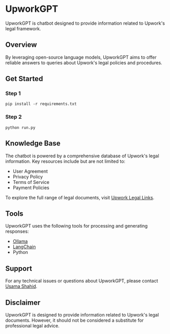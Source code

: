 # UpworkGPT
UpworkGPT is chatbot designed to provide information related to Upwork's legal framework. 

## Overview
By leveraging open-source language models, UpworkGPT aims to offer reliable answers to queries about Upwork's legal policies and procedures.

## Get Started
### Step 1
```
pip install -r requirements.txt
```
### Step 2
```
python run.py
```


## Knowledge Base
The chatbot is powered by a comprehensive database of Upwork's legal information. Key resources include but are not limited to:

- User Agreement
- Privacy Policy
- Terms of Service
- Payment Policies

To explore the full range of legal documents, visit [Upwork Legal Links](https://www.upwork.com/legal).

## Tools 
UpworkGPT uses the following tools for processing and generating responses:
- [Ollama](https://ollama.ai/)
- [LangChain](https://python.langchain.com/docs/get_started/introduction)
- Python

## Support
For any technical issues or questions about UpworkGPT, please contact [Usama Shahid](mailto:usamashahid.us8@gmail.com).

## Disclaimer
UpworkGPT is designed to provide information related to Upwork's legal documents. However, it should not be considered a substitute for professional legal advice.